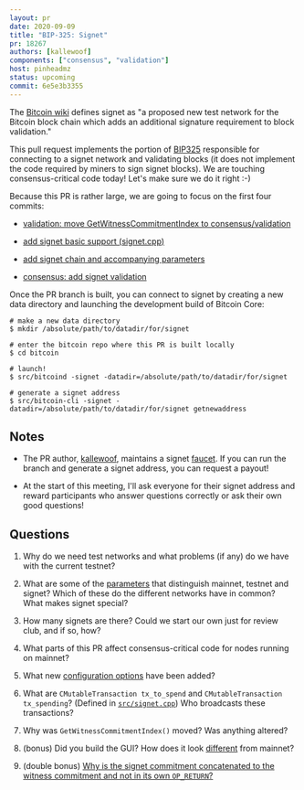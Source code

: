 ```yaml
---
layout: pr
date: 2020-09-09
title: "BIP-325: Signet"
pr: 18267
authors: [kallewoof]
components: ["consensus", "validation"]
host: pinheadmz
status: upcoming
commit: 6e5e3b3355
---
```


The [Bitcoin wiki](https://en.bitcoin.it/wiki/Signet) defines signet as
"a proposed new test network for the Bitcoin block chain which adds an
additional signature requirement to block validation."

This pull request implements the portion of
[BIP325](https://github.com/bitcoin/bips/blob/master/bip-0325.mediawiki)
responsible for connecting to a signet network and validating blocks (it does
not implement the code required by miners to sign signet blocks). We are
touching consensus-critical code today! Let's make sure we do it right :-)

Because this PR is rather large, we are going to focus on the first four
commits:

- [validation: move GetWitnessCommitmentIndex to consensus/validation](https://github.com/bitcoin-core-review-club/bitcoin/commit/9620f95e)

- [add signet basic support (signet.cpp)](https://github.com/bitcoin-core-review-club/bitcoin/commit/7f9f3d30)

- [add signet chain and accompanying parameters](https://github.com/bitcoin-core-review-club/bitcoin/commit/699668ca)

- [consensus: add signet validation](https://github.com/bitcoin-core-review-club/bitcoin/commit/22d28831)

Once the PR branch is built, you can connect to signet by creating a new data
directory and launching the development build of Bitcoin Core:

```
# make a new data directory
$ mkdir /absolute/path/to/datadir/for/signet

# enter the bitcoin repo where this PR is built locally
$ cd bitcoin

# launch!
$ src/bitcoind -signet -datadir=/absolute/path/to/datadir/for/signet

# generate a signet address
$ src/bitcoin-cli -signet -datadir=/absolute/path/to/datadir/for/signet getnewaddress
```

## Notes

- The PR author, [kallewoof](https://github.com/kallewoof), maintains a signet
  [faucet](https://signet.bc-2.jp/). If you can run the branch and generate a
  signet address, you can request a payout!

- At the start of this meeting, I'll ask everyone for their signet address and
  reward participants who answer questions correctly or ask their own good
  questions!

## Questions

1. Why do we need test networks and what problems (if any) do we have with the
   current testnet?

2. What are some of the
   [parameters](https://github.com/bitcoin-core-review-club/bitcoin/blob/pr18267/src/chainparams.cpp)
   that distinguish mainnet, testnet and signet?  Which of these do the
   different networks have in common? What makes signet special?

3. How many signets are there? Could we start our own just for review club, and
   if so, how?

4. What parts of this PR affect consensus-critical code for nodes running on
   mainnet?

5. What new
   [configuration options](https://github.com/bitcoin-core-review-club/bitcoin/blob/pr18267/src/chainparamsbase.cpp)
   have been added?

6. What are `CMutableTransaction tx_to_spend` and `CMutableTransaction
   tx_spending`? (Defined in
   [`src/signet.cpp`](https://github.com/bitcoin-core-review-club/bitcoin/blob/pr18267/src/signet.cpp#L68-L80))
   Who broadcasts these transactions?

7. Why was `GetWitnessCommitmentIndex()` moved? Was anything altered?

8. (bonus) Did you build the GUI? How does it look
   [different](https://github.com/bitcoin-core-review-club/bitcoin/blob/pr18267/src/qt/networkstyle.cpp#L22)
   from mainnet?

9. (double bonus) [Why is the signet commitment concatenated to the witness
   commitment and not in its own
   `OP_RETURN`?](https://github.com/bitcoin/bips/pull/947/files#r463053062)

<!-- TODO: After meeting, uncomment and add meeting log between the irc tags
## Meeting Log

{% irc %}
{% endirc %}
-->

